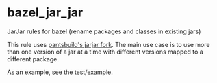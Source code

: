 # bazel_jar_jar
JarJar rules for bazel (rename packages and classes in existing jars)

This rule uses [pantsbuild's jarjar fork](https://github.com/pantsbuild/jarjar).
The main use case is to use more than one version of a jar at a time with different versions mapped to
a different package.

As an example, see the test/example.
